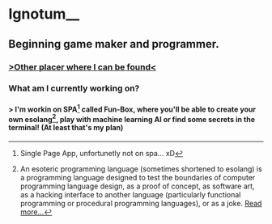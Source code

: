 # Ignotum__
## Beginning game maker and programmer.
### [>Other placer where I can be found<](https://pastebin.com/V2M6RfLR)

### What am I currently working on?
<!-- An FAQ/Q&A? No, just saying what shit I'm doing, even tho no one cares... -->
#### > I'm workin on SPA[^1] called Fun-Box, where you'll be able to create your own esolang[^2], play with machine learning AI or find some secrets in the terminal! (At least that's my plan)
<!-- And mayybe it'll be my portfolio or some "about me" shit... heh -->
[^1]: Single Page App, unfortunetly not on spa... xD
[^2]: An esoteric programming language (sometimes shortened to esolang) is a programming language designed to test the boundaries of computer programming language design, as a proof of concept, as software art, as a hacking interface to another language (particularly functional programming or procedural programming languages), or as a joke. [Read more...](wikipedia.org/wiki/Esoteric_programming_language)
